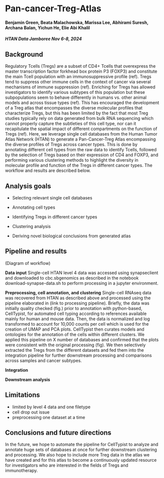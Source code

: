 # Pan-cancer-Treg-Atlas
#### Benjamin Green, Beata Malachowska, Marissa Lee, Abhirami Suresh, Archana Balan, Yichun He, Elie Abi Khalil
##### HTAN Data Jamboree Nov 6-8, 2024
## Background
Regulatory Tcells (Tregs) are a subset of CD4+ Tcells that overexpress the master transcription factor forkhead box protein P3 (FOXP3) and constitute the main Tcell population with an immunosuppressive profile (ref). Tregs tend to suppress other immune cells in the context of cancer via several mechanisms of immune suppression (ref). Enriching for Tregs has allowed investigators to identify various subtypes of this population but these subpopulations seem to behave differently in humans vs. other animal models and across tissue types (ref). This has encouraged the development of a Treg atlas that encompasses the diverse molecular profiles that characterize Tregs, but this has been limited by the fact that most Treg studies typically rely on data generated from bulk RNA sequencing which cannot properly capture the subtleties of this cell type, nor can it recapitulate the spatial impact of different compartments on the function of Tregs (ref). Here, we leverage single cell databases from the Human Tumor Atlas Network (HTAN) to generate a Pan-Cancer-Treg Atlas encompassing the diverse profiles of Tregs across cancer types. This is done by annotating different cell types from the raw data to identify Tcells, followed by the selection of Tregs based on their expression of CD4 and FOXP3, and performing various clustering methods to highlight the diversity in molecular profile and function of the Tregs in different cancer types. The workflow and results are described below.
## Analysis goals
- Selecting relevant single cell databases

- Annotating cell types

- Identifying Tregs in different cancer types

- Clustering analysis

- Deriving novel biological conclusions from generated atlas

## Pipeline and results
(Diagram of workflow)

**Data input**
Single-cell HTAN level 4 data was accessed using synapseclient and downloaded to cbc.sbgenomics as described in the notebook download-synapse-data.sh to perform processing in a jupyter environment.

**Preprocessing, cell annotation, and clustering**
Single-cell RNAseq data was recovered from HTAN as described above and processed using the pipeline elaborated in (link to processing pipeline). Briefly, the data was initially quality checked (fig.) prior to annotation with python-based, CellTypist, for automated cell typing according to references available mainly for human and mouse data. Then, the data is normalized and log transformed to account for 10,000 counts per cell which is used for the creation of UMAP and PCA plots. CellTypist then curates models and ontologies for the annotation of the cells within different clusters. We applied this pipeline on X number of databases and confirmed that the plots were consistent with the original processing (fig). We then selectively extracted the Tregs from the different datasets and fed them into the integration pipeline for further downstream processing and comparisons across samples and cancer subtypes.

**Integration**

**Downstream analysis**

## Limitations
- limited by level 4 data and one filetype
- cell drop out issue
- preprocessing one dataset at a time

## Conclusions and future directions
In the future, we hope to automate the pipeline for CellTypist to analyze and annotate huge sets of databases at once for further downstream clustering and processing. We also hope to include more Treg data in the atlas we have created and for this atlas to become a continuously updated resource for investigators who are interested in the fields of Tregs and immunotherapy.



